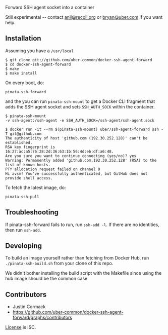 Forward SSH agent socket into a container

Still experimental -- contact anil@recoil.org or bryan@uber.com if you want help.


## Installation

Assuming you have a `/usr/local`

```
$ git clone git://github.com/uber-common/docker-ssh-agent-forward
$ cd docker-ssh-agent-forward
$ make
$ make install
```

On every boot, do:

```
pinata-ssh-forward
```

and the you can run `pinata-ssh-mount` to get a Docker CLI fragment that adds
the SSH agent socket and sets `SSH_AUTH_SOCK` within the container.

```
$ pinata-ssh-mount
-v ssh-agent:/ssh-agent -e SSH_AUTH_SOCK=/ssh-agent/ssh-agent.sock

$ docker run -it --rm $(pinata-ssh-mount) uber/ssh-agent-forward ssh -T git@github.com
The authenticity of host 'github.com (192.30.252.128)' can't be established.
RSA key fingerprint is 16:27:ac:a5:76:28:2d:36:63:1b:56:4d:eb:df:a6:48.
Are you sure you want to continue connecting (yes/no)? yes
Warning: Permanently added 'github.com,192.30.252.128' (RSA) to the list of known hosts.
PTY allocation request failed on channel 0
Hi avsm! You've successfully authenticated, but GitHub does not provide shell access.
```

To fetch the latest image, do:

```
pinata-ssh-pull
```

## Troubleshooting

If pinata-ssh-forward fails to run, run `ssh-add -l`. If there are no identities, then run `ssh-add`.

## Developing

To build an image yourself rather than fetching from Docker Hub, run
`./pinata-ssh-build.sh` from your clone of this repo.

We didn't bother installing the build script with the Makefile since using the
hub image should be the common case.

## Contributors

* Justin Cormack
* https://github.com/uber-common/docker-ssh-agent-forward/graphs/contributors

[License](LICENSE.md) is ISC.
